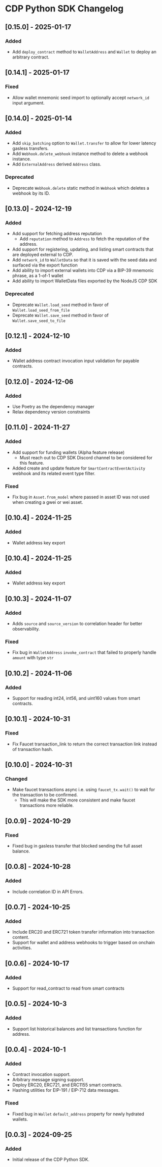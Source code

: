 # CDP Python SDK Changelog

## [0.15.0] - 2025-01-17

### Added

- Add `deploy_contract` method to `WalletAddress` and `Wallet` to deploy an arbitrary contract.

## [0.14.1] - 2025-01-17

### Fixed

- Allow wallet mnemonic seed import to optionally accept `network_id` input argument.

## [0.14.0] - 2025-01-14

### Added

- Add `skip_batching` option to `Wallet.transfer` to allow for lower latency gasless transfers.
- Add `Webhook.delete_webhook` instance method to delete a webhook instance.
- Add `ExternalAddress` derived `Address` class.

### Deprecated

- Deprecate `Webhook.delete` static method in `Webhook` which deletes a webhook by its ID.

## [0.13.0] - 2024-12-19

### Added

- Add support for fetching address reputation
  - Add `reputation` method to `Address` to fetch the reputation of the address.
- Add support for registering, updating, and listing smart contracts that are
  deployed external to CDP.
- Add `network_id` to `WalletData` so that it is saved with the seed data and surfaced via the export function
- Add ability to import external wallets into CDP via a BIP-39 mnemonic phrase, as a 1-of-1 wallet
- Add ability to import WalletData files exported by the NodeJS CDP SDK

### Deprecated

- Deprecate `Wallet.load_seed` method in favor of `Wallet.load_seed_from_file`
- Deprecate `Wallet.save_seed` method in favor of `Wallet.save_seed_to_file`

## [0.12.1] - 2024-12-10

### Added

- Wallet address contract invocation input validation for payable contracts.

## [0.12.0] - 2024-12-06

### Added

- Use Poetry as the dependency manager
- Relax dependency version constraints

## [0.11.0] - 2024-11-27

### Added

- Add support for funding wallets (Alpha feature release)
  - Must reach out to CDP SDK Discord channel to be considered for this feature.
- Added create and update feature for `SmartContractEventActivity` webhook and its related event type filter.

### Fixed

- Fix bug in `Asset.from_model` where passed in asset ID was not used when creating a gwei or wei asset.

## [0.10.4] - 2024-11-25

### Added

- Wallet address key export

## [0.10.4] - 2024-11-25

### Added

- Wallet address key export

## [0.10.3] - 2024-11-07

### Added

- Adds `source` and `source_version` to correlation header for better observability.

### Fixed

- Fix bug in `WalletAddress` `invoke_contract` that failed to properly handle `amount` with type `str`

## [0.10.2] - 2024-11-06

### Added

- Support for reading int24, int56, and uint160 values from smart contracts.

## [0.10.1] - 2024-10-31

### Fixed

- Fix Faucet transaction_link to return the correct transaction link instead of transaction hash.

## [0.10.0] - 2024-10-31

### Changed

- Make faucet transactions async i.e. using `faucet_tx.wait()` to wait for the transaction to be confirmed.
  - This will make the SDK more consistent and make faucet transactions more reliable.

## [0.0.9] - 2024-10-29

### Fixed

- Fixed bug in gasless transfer that blocked sending the full asset balance.

## [0.0.8] - 2024-10-28

### Added

- Include correlation ID in API Errors.

## [0.0.7] - 2024-10-25

### Added

- Include ERC20 and ERC721 token transfer information into transaction content.
- Support for wallet and address webhooks to trigger based on onchain activities.

## [0.0.6] - 2024-10-17

### Added

- Support for read_contract to read from smart contracts

## [0.0.5] - 2024-10-3

### Added

- Support list historical balances and list transactions function for address.

## [0.0.4] - 2024-10-1

### Added

- Contract invocation support.
- Arbitrary message signing support.
- Deploy ERC20, ERC721, and ERC1155 smart contracts.
- Hashing utilities for EIP-191 / EIP-712 data messages.

### Fixed

- Fixed bug in `Wallet` `default_address` property for newly hydrated wallets.

## [0.0.3] - 2024-09-25

### Added

- Initial release of the CDP Python SDK.
